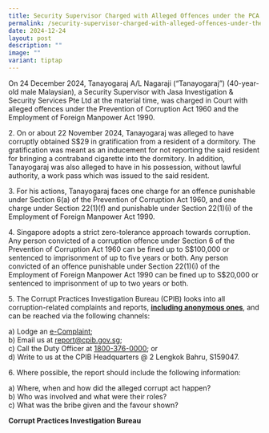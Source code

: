 ```yaml
---
title: Security Supervisor Charged with Alleged Offences under the PCA and EFMA
permalink: /security-supervisor-charged-with-alleged-offences-under-the-pca-and-efma/
date: 2024-12-24
layout: post
description: ""
image: ""
variant: tiptap
---
```

<p>On 24 December 2024, Tanayogaraj A/L Nagaraji (“Tanayogaraj”) (40-year-old
male Malaysian), a Security Supervisor with Jasa Investigation &amp; Security
Services Pte Ltd at the material time, was charged in Court with alleged
offences under the Prevention of Corruption Act 1960 and the Employment
of Foreign Manpower Act 1990.</p>
<p>2. On or about 22 November 2024, Tanayogaraj was alleged to have corruptly
obtained S$29 in gratification from a resident of a dormitory. The gratification
was meant as an inducement for not reporting the said resident for bringing
a contraband cigarette into the dormitory. In addition, Tanayogaraj was
also alleged to have in his possession, without lawful authority, a work
pass which was issued to the said resident.</p>
<p>3. For his actions, Tanayogaraj faces one charge for an offence punishable
under Section 6(a) of the Prevention of Corruption Act 1960, and one charge
under Section 22(1)(f) and punishable under Section 22(1)(i) of the Employment
of Foreign Manpower Act 1990.</p>
<p>4. Singapore adopts a strict zero-tolerance approach towards corruption.
Any person convicted of a corruption offence under Section 6 of the Prevention
of Corruption Act 1960 can be fined up to S$100,000 or sentenced to imprisonment
of up to five years or both. Any person convicted of an offence punishable
under Section 22(1)(i) of the Employment of Foreign Manpower Act 1990 can
be fined up to S$20,000 or sentenced to imprisonment of up to two years
or both.</p>
<p>5. The Corrupt Practices Investigation Bureau (CPIB) looks into all corruption-related
complaints and reports, <strong><u>including anonymous ones</u></strong>,
and can be reached via the following channels:</p>
<p>a) Lodge an <a href="https://www.cpib.gov.sg/e-services/e-complaint-for-corrupt-conduct/" rel="noopener nofollow" target="_blank"><u>e-Complaint</u></a>;
<br>b) Email us at <a href="mailto:report@cpib.gov.sg" rel="noopener noreferrer nofollow" target="_blank"><u>report@cpib.gov.sg</u></a>;&nbsp;
<br>c) Call the Duty Officer at <a href="tel:1800-376-0000" rel="noopener nofollow" target="_blank"><u>1800-376-0000</u></a>; or
<br>d) Write to us at the CPIB Headquarters @ 2 Lengkok Bahru, S159047.</p>
<p>6. Where possible, the report should include the following information:</p>
<p>a) Where, when and how did the alleged corrupt act happen?
<br>b) Who was involved and what were their roles?
<br>c) What was the bribe given and the favour shown?</p>
<p></p>
<p><strong>Corrupt Practices Investigation Bureau</strong>
</p>
<p></p>